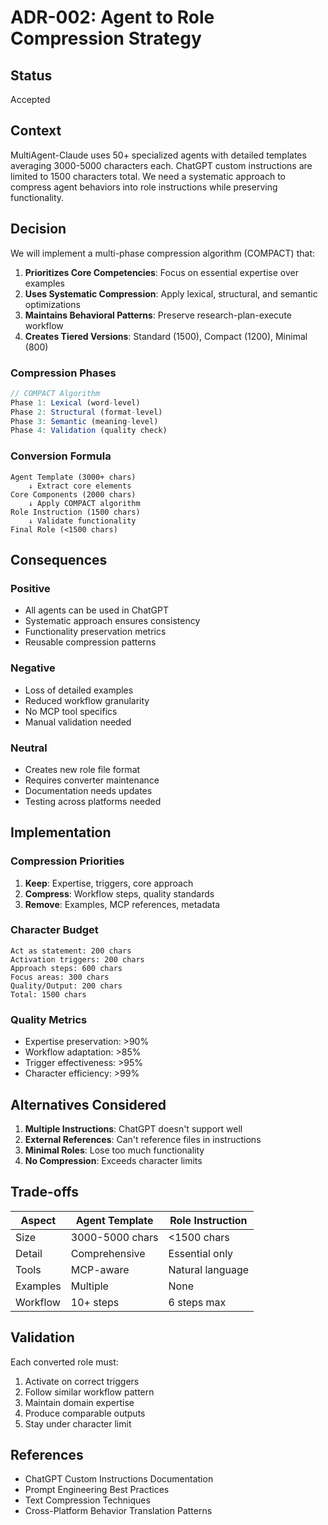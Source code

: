 # ADR-002: Agent to Role Compression Strategy

## Status
Accepted

## Context

MultiAgent-Claude uses 50+ specialized agents with detailed templates averaging 3000-5000 characters each. ChatGPT custom instructions are limited to 1500 characters total. We need a systematic approach to compress agent behaviors into role instructions while preserving functionality.

## Decision

We will implement a multi-phase compression algorithm (COMPACT) that:

1. **Prioritizes Core Competencies**: Focus on essential expertise over examples
2. **Uses Systematic Compression**: Apply lexical, structural, and semantic optimizations
3. **Maintains Behavioral Patterns**: Preserve research-plan-execute workflow
4. **Creates Tiered Versions**: Standard (1500), Compact (1200), Minimal (800)

### Compression Phases

```javascript
// COMPACT Algorithm
Phase 1: Lexical (word-level)
Phase 2: Structural (format-level)  
Phase 3: Semantic (meaning-level)
Phase 4: Validation (quality check)
```

### Conversion Formula

```
Agent Template (3000+ chars)
    ↓ Extract core elements
Core Components (2000 chars)
    ↓ Apply COMPACT algorithm
Role Instruction (1500 chars)
    ↓ Validate functionality
Final Role (<1500 chars)
```

## Consequences

### Positive
- All agents can be used in ChatGPT
- Systematic approach ensures consistency
- Functionality preservation metrics
- Reusable compression patterns

### Negative
- Loss of detailed examples
- Reduced workflow granularity
- No MCP tool specifics
- Manual validation needed

### Neutral
- Creates new role file format
- Requires converter maintenance
- Documentation needs updates
- Testing across platforms needed

## Implementation

### Compression Priorities
1. **Keep**: Expertise, triggers, core approach
2. **Compress**: Workflow steps, quality standards
3. **Remove**: Examples, MCP references, metadata

### Character Budget
```
Act as statement: 200 chars
Activation triggers: 200 chars
Approach steps: 600 chars
Focus areas: 300 chars
Quality/Output: 200 chars
Total: 1500 chars
```

### Quality Metrics
- Expertise preservation: >90%
- Workflow adaptation: >85%
- Trigger effectiveness: >95%
- Character efficiency: >99%

## Alternatives Considered

1. **Multiple Instructions**: ChatGPT doesn't support well
2. **External References**: Can't reference files in instructions
3. **Minimal Roles**: Lose too much functionality
4. **No Compression**: Exceeds character limits

## Trade-offs

| Aspect | Agent Template | Role Instruction |
|--------|---------------|------------------|
| Size | 3000-5000 chars | <1500 chars |
| Detail | Comprehensive | Essential only |
| Tools | MCP-aware | Natural language |
| Examples | Multiple | None |
| Workflow | 10+ steps | 6 steps max |

## Validation

Each converted role must:
1. Activate on correct triggers
2. Follow similar workflow pattern
3. Maintain domain expertise
4. Produce comparable outputs
5. Stay under character limit

## References

- ChatGPT Custom Instructions Documentation
- Prompt Engineering Best Practices
- Text Compression Techniques
- Cross-Platform Behavior Translation Patterns